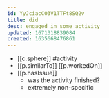 ```yaml
---
id: YyJciacC03V1TTFt8SQ2v
title: did
desc: engaged in some activity
updated: 1671318839084
created: 1635668476861
---
```




- [[c.sphere]] #activity
- [[p.similarTo]] [[p.workedOn]]
- [[p.hasIssue]]
  - was the activity finished?
  - extremely non-specific

